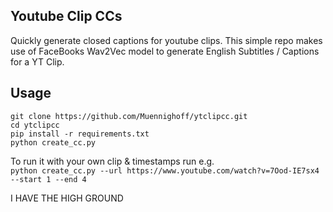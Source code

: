 

## Youtube Clip CCs

Quickly generate closed captions for youtube clips. 
This simple repo makes use of FaceBooks Wav2Vec model to generate English Subtitles / Captions for a YT Clip.

## Usage

``git clone https://github.com/Muennighoff/ytclipcc.git`` <br>
``cd ytclipcc`` <br>
``pip install -r requirements.txt`` <br>
``python create_cc.py`` <br>

To run it with your own clip & timestamps run e.g. <br>
``python create_cc.py --url https://www.youtube.com/watch?v=7Ood-IE7sx4 --start 1 --end 4``

I HAVE THE HIGH GROUND 
